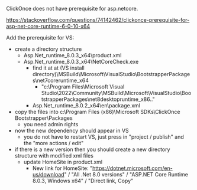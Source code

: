 ClickOnce does not have prerequisite for asp.netcore.

https://stackoverflow.com/questions/74142462/clickonce-prerequisite-for-asp-net-core-runtime-6-0-10-x64


Add the prerequisite for VS:

- create a directory structure
  - Asp.Net_runtime_8.0.3_x64\product.xml
  - Asp.Net_runtime_8.0.3_x64\NetCoreCheck.exe
    - find it at at (VS install directory)\MSBuild\Microsoft\VisualStudio\BootstrapperPackages\net7coreruntime_x64
      - "c:\Program Files\Microsoft Visual Studio\2022\Community\MSBuild\Microsoft\VisualStudio\BootstrapperPackages\net8desktopruntime_x86\.." 
    - Asp.Net_runtime_8.0.2_x64\en\package.xml
- copy the files into c:\Program Files (x86)\Microsoft SDKs\ClickOnce Bootstrapper\Packages
    - you need admin rights
- now the new dependency should appear in VS
    - you do not have to restart VS, just press in "project / publish" and the "more actions / edit"
- if there is a new version then you should create a new directory structure with modified xml files
    - update HomeSite in product.xml
      - New link for HomeSite: "https://dotnet.microsoft.com/en-us/download" / "All .Net 8.0 versions" / "ASP.NET Core Runtime 8.0.3, Windows x64" / "Direct link, Copy"
